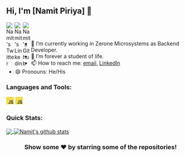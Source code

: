 ## Hi, I'm [Namit Piriya] 👋


<a href="https://twitter.com/PiriyaNamit">
  <img align="left" alt="Namit's Twitter" width="22px" src="https://cdn.jsdelivr.net/npm/simple-icons@v3/icons/twitter.svg" />
</a>
<a href="https://linkedin.com/in/namit-piriya">
  <img align="left" alt="Namit's Linkedin" width="22px" src="https://cdn.jsdelivr.net/npm/simple-icons@v3/icons/linkedin.svg" />
</a>
<a href="https://github.com/namit-piriya">
  <img align="left" alt="Namit's Github" width="22px" src="https://cdn.jsdelivr.net/npm/simple-icons@v3/icons/github.svg" />
</a>
<br/>
<br/>


- 🔭 I’m currently working in Zerone Microsystems as Backend Developer.
- 🌱 I’m forever a student of life.
- 📫 How to reach me: [email](mailto:namitpiriya945@gmail.com), [LinkedIn](https://linkedin.com/in/namit-piriya)
- 😄 Pronouns: He/His

### Languages and Tools:  
<code><img height="20" src="https://raw.githubusercontent.com/github/explore/80688e429a7d4ef2fca1e82350fe8e3517d3494d/topics/javascript/javascript.png"></code>
<code><img height="20" src="https://raw.githubusercontent.com/github/explore/80688e429a7d4ef2fca1e82350fe8e3517d3494d/topics/javascript/javascript.png"></code>
<br/>

### Quick Stats:

<a href="https://github.com/namit-piriya">
  <img align="center" src="https://github-readme-stats.vercel.app/api/top-langs/?username=namit-piriya&theme=dark&hide=TCL" />
</a>

<a href="https://github.com/namit-piriya">
  <img align="center" src="https://github-readme-stats.vercel.app/api?username=namit-piriya&show_icons=true&theme=tokyonight&count_private=true&line_height=33" alt="Namit's github stats"/>
</a>

<div align="center">

### Show some ❤️ by starring some of the repositories!

</div>
